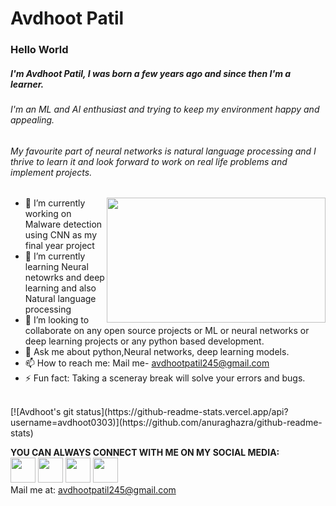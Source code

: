 # Avdhoot Patil

### Hello World
##### I'm Avdhoot Patil, I was born a few years ago and since then I'm a learner. 
###### I'm an ML and AI enthusiast and trying to keep my environment happy and appealing. 
###### My favourite part of  neural networks is natural language processing and I thrive to learn it and look forward to work on real life problems and implement projects.


<img src = "https://magiccopy.xyz/assets/images/hadder.gif" align = "right" height =200 width = 350>


* 🔭 I’m currently working on Malware detection using CNN as my final year project
* 🌱 I’m currently learning Neural netowrks and deep learning  and also Natural language processing
* 👯 I’m looking to collaborate on any open source projects or ML or neural networks or deep learning projects or any python based development.
* 💬 Ask me about python,Neural networks, deep learning models. 
* 📫 How to reach me: Mail me- avdhootpatil245@gmail.com 
* ⚡ Fun fact: Taking a sceneray break will solve your errors and bugs.

<br>
[![Avdhoot's git status](https://github-readme-stats.vercel.app/api?username=avdhoot0303)](https://github.com/anuraghazra/github-readme-stats)



**YOU CAN ALWAYS CONNECT WITH ME ON MY SOCIAL MEDIA:**<br>
<a href="https://www.instagram.com/awwdudee_/"><img src ="https://media1.giphy.com/media/SwyH7oWi2vhkOjCwiJ/200.gif" width=40 height=40></a>
<a href="https://github.com/avdhoot0303"><img src = "https://octodex.github.com/images/daftpunktocat-guy.gif" width =40 height =40 ></a>
<a href = "https://www.linkedin.com/in/avdhoot-patil-419689148/"><img src = "https://i1.wp.com/www.owlishcommunications.com/thewisdomzone/wp-content/uploads/LINKEDIN-LOGO-2-Animated-Pulsating.gif?fit=500%2C500&ssl=1=" width=40 height=40 ></a>
<a href = "https://twitter.com/imightsayjokes"><img src = "https://media0.giphy.com/media/M9O6ePwNJ58UMF1Rvq/giphy.gif" width = 40 height = 40 ></a>
<br> Mail me at: avdhootpatil245@gmail.com
<!--
**avdhoot0303/avdhoot0303** is a ✨ _special_ ✨ repository because its `README.md` (this file) appears on your GitHub profile.

Here are some ideas to get you started:

